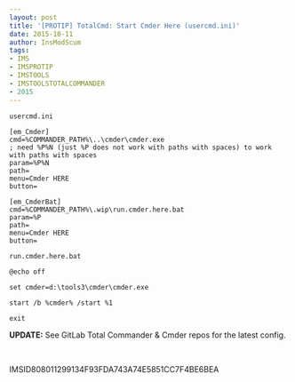 ```yaml
---
layout: post
title: '[PROTIP] TotalCmd: Start Cmder Here (usercmd.ini)'
date: 2015-10-11
author: InsModScum
tags:
- IMS
- IMSPROTIP
- IMSTOOLS
- IMSTOOLSTOTALCOMMANDER
- 2015
---
```


`usercmd.ini`

```
[em_Cmder]
cmd=%COMMANDER_PATH%\..\cmder\cmder.exe
; need %P%N (just %P does not work with paths with spaces) to work with paths with spaces
param=%P%N
path=
menu=Cmder HERE
button=

[em_CmderBat]
cmd=%COMMANDER_PATH%\.wip\run.cmder.here.bat
param=%P
path=
menu=Cmder HERE
button=
```

`run.cmder.here.bat`

```
@echo off

set cmder=d:\tools3\cmder\cmder.exe

start /b %cmder% /start %1

exit
```

**UPDATE:** See GitLab Total Commander & Cmder repos for the latest config.

<br>

IMSID808011299134F93FDA743A74E5851CC7F4BE6BEA